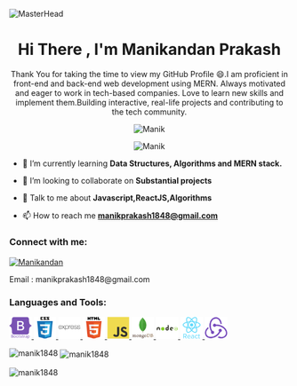 ![MasterHead](https://jusmarktech.com/public/a/images/pages/web_development.gif)

<h1 align="center">Hi There , I'm Manikandan Prakash</h1>
<p align="center">Thank You for taking the time to view my GitHub Profile 😄.I am proficient in front-end and back-end web development using MERN. Always motivated and eager to work in tech-based companies. Love to learn new skills and implement them.Building interactive, real-life projects and contributing to the tech community.</p>

<p align="center"> <img src="https://gpvc.arturio.dev/manik1848" alt="Manik" /> </p>

<p align="center"><img src="https://github-profile-trophy.vercel.app/?username=manik1848" alt="Manik" /> </p>

- 🌱 I’m currently learning **Data Structures, Algorithms and MERN stack.**

- 👯 I’m looking to collaborate on **Substantial projects**

- 💬 Talk to me about **Javascript,ReactJS,Algorithms**

- 📫 How to reach me **manikprakash1848@gmail.com**

<h3 align="left">Connect with me:</h3>
<p align="left">
<a href="https://www.linkedin.com/in/manikandan-p-427237238/" target="blank"><img align="center" src="https://raw.githubusercontent.com/rahuldkjain/github-profile-readme-generator/master/src/images/icons/Social/linked-in-alt.svg" alt="Manikandan" height="30" width="40" /></a>
</p>
<p>Email : manikprakash1848@gmail.com</a>

<h3 align="left">Languages and Tools:</h3>
<p align="left" > <a href="https://getbootstrap.com" target="_blank" rel="noreferrer"> <img src="https://raw.githubusercontent.com/devicons/devicon/master/icons/bootstrap/bootstrap-plain-wordmark.svg" alt="bootstrap" width="40" height="40"/> </a> <a href="https://www.w3schools.com/css/" target="_blank" rel="noreferrer"> <img src="https://raw.githubusercontent.com/devicons/devicon/master/icons/css3/css3-original-wordmark.svg" alt="css3" width="40" height="40"/> </a> <a href="https://expressjs.com" target="_blank" rel="noreferrer"> <img src="https://raw.githubusercontent.com/devicons/devicon/master/icons/express/express-original-wordmark.svg" alt="express" width="40" height="40"/> </a> <a href="https://www.w3.org/html/" target="_blank" rel="noreferrer"> <img src="https://raw.githubusercontent.com/devicons/devicon/master/icons/html5/html5-original-wordmark.svg" alt="html5" width="40" height="40"/> </a> <a href="https://developer.mozilla.org/en-US/docs/Web/JavaScript" target="_blank" rel="noreferrer"> <img src="https://raw.githubusercontent.com/devicons/devicon/master/icons/javascript/javascript-original.svg" alt="javascript" width="40" height="40"/> </a> <a href="https://www.mongodb.com/" target="_blank" rel="noreferrer"> <img src="https://raw.githubusercontent.com/devicons/devicon/master/icons/mongodb/mongodb-original-wordmark.svg" alt="mongodb" width="40" height="40"/> </a> <a href="https://nodejs.org" target="_blank" rel="noreferrer"> <img src="https://raw.githubusercontent.com/devicons/devicon/master/icons/nodejs/nodejs-original-wordmark.svg" alt="nodejs" width="40" height="40"/> </a> <a href="https://reactjs.org/" target="_blank" rel="noreferrer"> <img src="https://raw.githubusercontent.com/devicons/devicon/master/icons/react/react-original-wordmark.svg" alt="react" width="40" height="40"/> </a> <a href="https://redux.js.org" target="_blank" rel="noreferrer"> <img src="https://raw.githubusercontent.com/devicons/devicon/master/icons/redux/redux-original.svg" alt="redux" width="40" height="40"/> </a> </p>



<p><img align="left" src="https://github-readme-stats.vercel.app/api/top-langs?username=manik1848&show_icons=true&locale=en&layout=compact" alt="manik1848" /></p>
<p>&nbsp;<img align="center" src="https://github-readme-stats.vercel.app/api?username=manik1848&show_icons=true&locale=en" alt="manik1848" /></p>

<p><img align="center" src="https://github-readme-streak-stats.herokuapp.com/?user=manik1848&" alt="manik1848" /></p>
